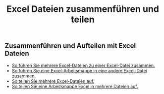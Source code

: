﻿---
title: Excel Dateien zusammenführen und teilen
second_title: Aspose.Cells Cloud Documen
linktitle: Zusammenführen und Aufteilen
type: docs
url: /de/merge-and-split/
keywords: Merge Excel Files,Combine Excel Sheets,Join Excel Spreadsheets,Merge Multiple Excel Files,Split Excel File,Excel Sheet Separator,Excel Workbook Splitte
description: Aspose.Cells Cloud REST API unterstützt die Arbeit mit Merger und Splitter an einer Excel-Datei. SDK unterstützt verschiedene Entwicklungssprachen. Dazu gehören Android, C#, Go, Java, NodeJS, Perl, PHP, Python, Ruby und Swift.
weight: 32
kwords: Excel Dateien zusammenführen, Excel Blätter kombinieren, Excel Tabellen zusammenführen, mehrere Excel Dateien zusammenführen, Excel Datei teilen, Excel Blatttrenner, Excel Arbeitsmappenteiler
---
## Zusammenführen und Aufteilen mit Excel Dateien

- [So führen Sie mehrere Excel-Dateien zu einer Excel-Datei zusammen.](/cells/de/merge-multi-files-into-excel/)
- [So führen Sie eine Excel-Arbeitsmappe in eine andere Excel-Datei zusammen.](/cells/de/merge-an-excel-file-into-the-excel-file/)
- [So teilen Sie mehrere Excel-Dateien auf.](/cells/de/split-multi-excel-files/)
- [So teilen Sie eine Arbeitsmappe Excel in mehrere Dateien auf.](/cells/de/split-an-excel-file-to-multi-files/)
